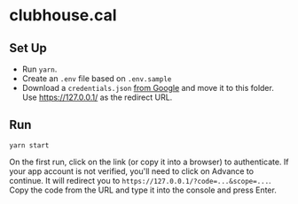 # clubhouse.cal

## Set Up

- Run `yarn`.
- Create an `.env` file based on `.env.sample`
- Download a `credentials.json` [from Google](https://developers.google.com/sheets/api/quickstart/nodejs) and move it to this folder. Use https://127.0.0.1/ as the redirect URL.

## Run

`yarn start`

On the first run, click on the link (or copy it into a browser) to authenticate. If your app account is not verified, you'll need to click on Advance to continue. It will redirect you to `https://127.0.0.1/?code=...&scope=...`. Copy the code from the URL and type it into the console and press Enter.
